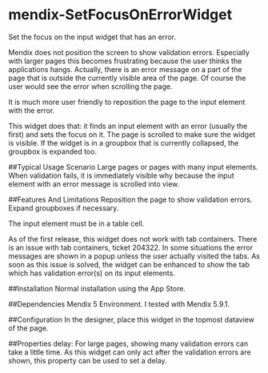 mendix-SetFocusOnErrorWidget
==============================

Set the focus on the input widget that has an error.

Mendix does not position the screen to show validation errors. Especially with larger pages this becomes frustrating because the user thinks the applications hangs. Actually, there is an error message on a part of the page that is outside the currently visible area of the page.
Of course the user would see the error when scrolling the page.

It is much more user friendly to reposition the page to the input element with the error.

This widget does that: it finds an input element with an error (usually the first) and sets the focus on it. The page is scrolled to make sure the widget is visible. If the widget is in a groupbox that is currently collapsed, the groupbox is expanded too. 

##Typical Usage Scenario
Large pages or pages with many input elements. When validation fails, it is immediately visible why because the input element with an error message is scrolled into view.

##Features And Limitations
Reposition the page to show validation errors. Expand groupboxes if necessary.

The input element must be in a table cell.

As of the first release, this widget does not work with tab containers. There is an issue with tab containers, ticket 204322. In some situations the error messages are shown in a popup unless the user actually visited the tabs. As soon as this issue is solved, the widget can be enhanced to show the tab which has validation error(s) on its input elements. 

##Installation
Normal installation using the App Store.

##Dependencies
Mendix 5 Environment. I tested with Mendix 5.9.1.
 
##Configuration
In the designer, place this widget in the topmost dataview of the page. 

##Properties
delay: For large pages, showing many validation errors can take a little time. As this widget can only act after the validation errors are shown, this property can be used to set a delay.
